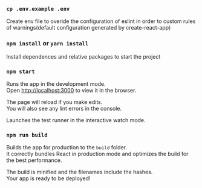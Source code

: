 ### `cp .env.example .env`
Create env file to overide the configuration of eslint in order to custom rules of warnings(default configuration generated by create-react-app)

### `npm install` or `yarn install`
Install dependences and relative packages to start the project
### `npm start`

Runs the app in the development mode.\
Open [http://localhost:3000](http://localhost:3000) to view it in the browser.

The page will reload if you make edits.\
You will also see any lint errors in the console.

Launches the test runner in the interactive watch mode.
### `npm run build`

Builds the app for production to the `build` folder.\
It correctly bundles React in production mode and optimizes the build for the best performance.

The build is minified and the filenames include the hashes.\
Your app is ready to be deployed!
